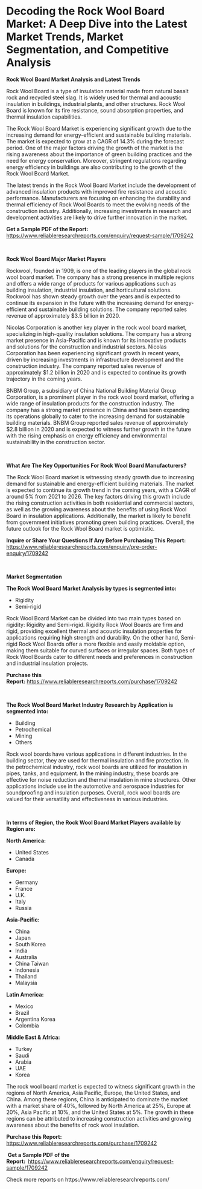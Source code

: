 <p><h1>Decoding the Rock Wool Board Market: A Deep Dive into the Latest Market Trends, Market Segmentation, and Competitive Analysis</h1></p><p><strong>Rock Wool Board Market Analysis and Latest Trends</strong></p>
<p><p>Rock Wool Board is a type of insulation material made from natural basalt rock and recycled steel slag. It is widely used for thermal and acoustic insulation in buildings, industrial plants, and other structures. Rock Wool Board is known for its fire resistance, sound absorption properties, and thermal insulation capabilities.</p><p>The Rock Wool Board Market is experiencing significant growth due to the increasing demand for energy-efficient and sustainable building materials. The market is expected to grow at a CAGR of 14.3% during the forecast period. One of the major factors driving the growth of the market is the rising awareness about the importance of green building practices and the need for energy conservation. Moreover, stringent regulations regarding energy efficiency in buildings are also contributing to the growth of the Rock Wool Board Market.</p><p>The latest trends in the Rock Wool Board Market include the development of advanced insulation products with improved fire resistance and acoustic performance. Manufacturers are focusing on enhancing the durability and thermal efficiency of Rock Wool Boards to meet the evolving needs of the construction industry. Additionally, increasing investments in research and development activities are likely to drive further innovation in the market.</p></p>
<p><strong>Get a Sample PDF of the Report:&nbsp;</strong> <a href="https://www.reliableresearchreports.com/enquiry/request-sample/1709242">https://www.reliableresearchreports.com/enquiry/request-sample/1709242</a></p>
<p>&nbsp;</p>
<p><strong>Rock Wool Board Major Market Players</strong></p>
<p><p>Rockwool, founded in 1909, is one of the leading players in the global rock wool board market. The company has a strong presence in multiple regions and offers a wide range of products for various applications such as building insulation, industrial insulation, and horticultural solutions. Rockwool has shown steady growth over the years and is expected to continue its expansion in the future with the increasing demand for energy-efficient and sustainable building solutions. The company reported sales revenue of approximately $3.5 billion in 2020.</p><p>Nicolas Corporation is another key player in the rock wool board market, specializing in high-quality insulation solutions. The company has a strong market presence in Asia-Pacific and is known for its innovative products and solutions for the construction and industrial sectors. Nicolas Corporation has been experiencing significant growth in recent years, driven by increasing investments in infrastructure development and the construction industry. The company reported sales revenue of approximately $1.2 billion in 2020 and is expected to continue its growth trajectory in the coming years.</p><p>BNBM Group, a subsidiary of China National Building Material Group Corporation, is a prominent player in the rock wool board market, offering a wide range of insulation products for the construction industry. The company has a strong market presence in China and has been expanding its operations globally to cater to the increasing demand for sustainable building materials. BNBM Group reported sales revenue of approximately $2.8 billion in 2020 and is expected to witness further growth in the future with the rising emphasis on energy efficiency and environmental sustainability in the construction sector.</p></p>
<p>&nbsp;</p>
<p><strong>What Are The Key Opportunities For Rock Wool Board Manufacturers?</strong></p>
<p><p>The Rock Wool Board market is witnessing steady growth due to increasing demand for sustainable and energy-efficient building materials. The market is expected to continue its growth trend in the coming years, with a CAGR of around 5% from 2021 to 2026. The key factors driving this growth include the rising construction activities in both residential and commercial sectors, as well as the growing awareness about the benefits of using Rock Wool Board in insulation applications. Additionally, the market is likely to benefit from government initiatives promoting green building practices. Overall, the future outlook for the Rock Wool Board market is optimistic.</p></p>
<p><strong>Inquire or Share Your Questions If Any Before Purchasing This Report:</strong> <a href="https://www.reliableresearchreports.com/enquiry/pre-order-enquiry/1709242">https://www.reliableresearchreports.com/enquiry/pre-order-enquiry/1709242</a></p>
<p>&nbsp;</p>
<p><strong>Market Segmentation</strong></p>
<p><strong>The Rock Wool Board Market Analysis by types is segmented into:</strong></p>
<p><ul><li>Rigidity</li><li>Semi-rigid</li></ul></p>
<p><p>Rock Wool Board Market can be divided into two main types based on rigidity: Rigidity and Semi-rigid. Rigidity Rock Wool Boards are firm and rigid, providing excellent thermal and acoustic insulation properties for applications requiring high strength and durability. On the other hand, Semi-rigid Rock Wool Boards offer a more flexible and easily moldable option, making them suitable for curved surfaces or irregular spaces. Both types of Rock Wool Boards cater to different needs and preferences in construction and industrial insulation projects.</p></p>
<p><strong>Purchase this Report:&nbsp;</strong><a href="https://www.reliableresearchreports.com/purchase/1709242">https://www.reliableresearchreports.com/purchase/1709242</a></p>
<p>&nbsp;</p>
<p><strong>The Rock Wool Board Market Industry Research by Application is segmented into:</strong></p>
<p><ul><li>Building</li><li>Petrochemical</li><li>Mining</li><li>Others</li></ul></p>
<p><p>Rock wool boards have various applications in different industries. In the building sector, they are used for thermal insulation and fire protection. In the petrochemical industry, rock wool boards are utilized for insulation in pipes, tanks, and equipment. In the mining industry, these boards are effective for noise reduction and thermal insulation in mine structures. Other applications include use in the automotive and aerospace industries for soundproofing and insulation purposes. Overall, rock wool boards are valued for their versatility and effectiveness in various industries.</p></p>
<p>&nbsp;</p>
<p><strong>In terms of Region, the Rock Wool Board Market Players available by Region are:</strong></p>
<p>
    <p> <strong> North America: </strong>
        <ul>
            <li>United States</li>
            <li>Canada</li>
        </ul>
        </p> 
    <p> <strong> Europe: </strong>
        <ul>
            <li>Germany</li>
            <li>France</li>
            <li>U.K.</li>
            <li>Italy</li>
            <li>Russia</li>
        </ul>
        </p> 
    <p> <strong> Asia-Pacific: </strong>
        <ul>
            <li>China</li>
            <li>Japan</li>
            <li>South Korea</li>
            <li>India</li>
            <li>Australia</li>
            <li>China Taiwan</li>
            <li>Indonesia</li>
            <li>Thailand</li>
            <li>Malaysia</li>
        </ul>
        </p> 
    <p> <strong> Latin America: </strong>
        <ul>
            <li>Mexico</li>
            <li>Brazil</li>
            <li>Argentina Korea</li>
            <li>Colombia</li>
        </ul>
        </p> 
    <p> <strong> Middle East & Africa: </strong>
        <ul>
            <li>Turkey</li>
            <li>Saudi</li>
            <li>Arabia</li>
            <li>UAE</li>
            <li>Korea</li>
        </ul>
    </p>
    </p>
<p><p>The rock wool board market is expected to witness significant growth in the regions of North America, Asia Pacific, Europe, the United States, and China. Among these regions, China is anticipated to dominate the market with a market share of 40%, followed by North America at 25%, Europe at 20%, Asia Pacific at 10%, and the United States at 5%. The growth in these regions can be attributed to increasing construction activities and growing awareness about the benefits of rock wool insulation.</p></p>
<p><strong>Purchase this Report: </strong><a href="https://www.reliableresearchreports.com/purchase/1709242">https://www.reliableresearchreports.com/purchase/1709242</a></p>
<p>&nbsp;<strong>Get a Sample PDF of the Report:&nbsp;&nbsp;</strong><a href="https://www.reliableresearchreports.com/enquiry/request-sample/1709242">https://www.reliableresearchreports.com/enquiry/request-sample/1709242</a></p>
<p><strong></strong></p>
<p>Check more reports on https://www.reliableresearchreports.com/</p>
